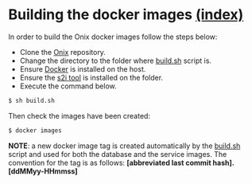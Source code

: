 # Building the docker images [(index)](./../readme.md)

In order to build the Onix docker images follow the steps below:

- Clone the [Onix](https://github.com/gatblau/onix.git) repository.
- Change the directory to the folder where [build.sh](../install/container/build.sh) script is.
- Ensure [Docker](https://www.docker.com/) is installed on the host.
- Ensure the [s2i tool](https://github.com/openshift/source-to-image/releases) is installed on the folder.
- Execute the command below.

```bash
$ sh build.sh
```

Then check the images have been created:

```bash
$ docker images
```

**NOTE**: a new docker image tag is created automatically by the [build.sh](../install/container/build.sh) script and used for both the database and the service images.
The convention for the tag is as follows: **[abbreviated last commit hash].[ddMMyy-HHmmss]**